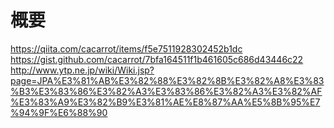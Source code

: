 # 概要
https://qiita.com/cacarrot/items/f5e7511928302452b1dc
https://gist.github.com/cacarrot/7bfa164511f1b461605c686d43446c22
http://www.ytp.ne.jp/wiki/Wiki.jsp?page=JPA%E3%81%AB%E3%82%88%E3%82%8B%E3%82%A8%E3%83%B3%E3%83%86%E3%82%A3%E3%83%86%E3%82%A3%E3%82%AF%E3%83%A9%E3%82%B9%E3%81%AE%E8%87%AA%E5%8B%95%E7%94%9F%E6%88%90
